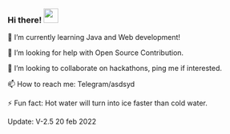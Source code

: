 ### Hi there! <img src="https://github.com/TheDudeThatCode/TheDudeThatCode/blob/master/Assets/Hi.gif" width="29px">

<!--
**asdsyd/asdsyd** is a ✨ _special_ ✨ repository because its `README.md` (this file) appears on your GitHub profile.

Here are some ideas to get you started:

- 🔭 I’m currently working on ...
- 🌱 I’m currently learning ...
- 👯 I’m looking to collaborate on ...
- 🤔 I’m looking for help with ...
- 💬 Ask me about ...
- 📫 How to reach me: ...
- 😄 Pronouns: ...
- ⚡ Fun fact: ...
-->
🌱 I’m currently learning Java and Web development!

🤔 I’m looking for help with Open Source Contribution.

👯 I’m looking to collaborate on hackathons, ping me if interested.

📫 How to reach me: Telegram/asdsyd

⚡ Fun fact: Hot water will turn into ice faster than cold water.

Update: V-2.5 20 feb 2022





































